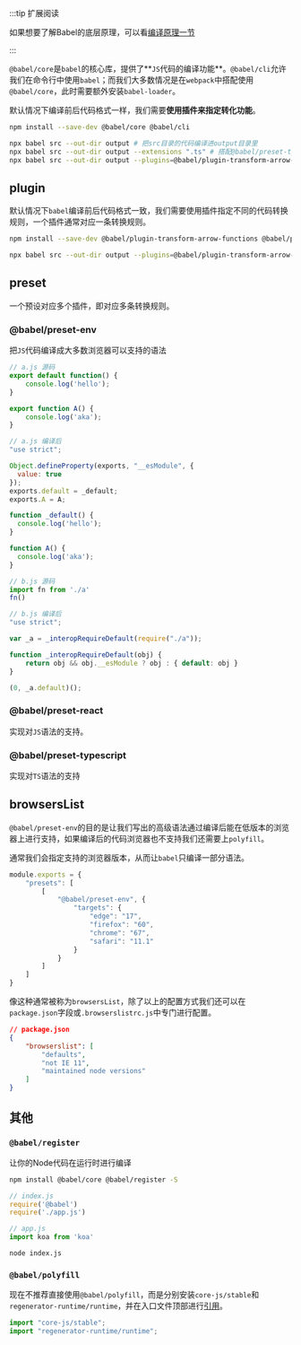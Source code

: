 
:::tip 扩展阅读

如果想要了解Babel的底层原理，可以看[编译原理一节](https://adong1996.github.io/blog/docs/%E7%BC%96%E8%AF%91%E5%8E%9F%E7%90%86)

:::

`@babel/core`是`babel`的核心库，提供了**`JS`代码的编译功能**。`@babel/cli`允许我们在命令行中使用`babel`；而我们大多数情况是在`webpack`中搭配使用`@babel/core`，此时需要额外安装`babel-loader`。

默认情况下编译前后代码格式一样，我们需要**使用插件来指定转化功能**。

``` bash
npm install --save-dev @babel/core @babel/cli
```

``` bash
npx babel src --out-dir output # 把src目录的代码编译进output目录里
npx babel src --out-dir output --extensions ".ts" # 搭配@babel/preset-typescript
npx babel src --out-dir output --plugins=@babel/plugin-transform-arrow-functions
```



## plugin

默认情况下`babel`编译前后代码格式一致，我们需要使用插件指定不同的代码转换规则，一个插件通常对应一条转换规则。

``` bash
npm install --save-dev @babel/plugin-transform-arrow-functions @babel/plugin-proposal-class-properties
```

``` bash
npx babel src --out-dir output --plugins=@babel/plugin-transform-arrow-functions
```

## preset

一个预设对应多个插件，即对应多条转换规则。

### @babel/preset-env

把`JS`代码编译成大多数浏览器可以支持的语法

``` js
// a.js 源码
export default function() {
    console.log('hello');
}

export function A() {
    console.log('aka');
}

// a.js 编译后
"use strict";

Object.defineProperty(exports, "__esModule", {
  value: true
});
exports.default = _default;
exports.A = A;

function _default() {
  console.log('hello');
}

function A() {
  console.log('aka');
}
```

``` js
// b.js 源码
import fn from './a'
fn()

// b.js 编译后
"use strict";

var _a = _interopRequireDefault(require("./a"));

function _interopRequireDefault(obj) { 
    return obj && obj.__esModule ? obj : { default: obj }
}

(0, _a.default)();
```

### @babel/preset-react

实现对`JS`语法的支持。

### @babel/preset-typescript

实现对`TS`语法的支持



## browsersList

`@babel/preset-env`的目的是让我们写出的高级语法通过编译后能在低版本的浏览器上进行支持，如果编译后的代码浏览器也不支持我们还需要上`polyfill`。

通常我们会指定支持的浏览器版本，从而让`babel`只编译一部分语法。

``` js
module.exports = {
    "presets": [
        [
            "@babel/preset-env", {
                "targets": {
                    "edge": "17",
                    "firefox": "60",
                    "chrome": "67",
                    "safari": "11.1"
                }
            }
        ]
    ]
}
```

像这种通常被称为`browsersList`，除了以上的配置方式我们还可以在`package.json`字段或`.browserslistrc.js`中专门进行配置。

``` json
// package.json
{
    "browserslist": [
        "defaults",
        "not IE 11",
        "maintained node versions"
  	]
}
```





## 其他

### `@babel/register`

让你的Node代码在运行时进行编译

``` bash
npm install @babel/core @babel/register -S
```

``` js
// index.js
require('@babel')
require('./app.js')

// app.js
import koa from 'koa'
```

``` bash
node index.js
```



### `@babel/polyfill`

现在不推荐直接使用`@babel/polyfill`，而是分别安装`core-js/stable`和`regenerator-runtime/runtime`，并在入口文件顶部进行[引用](https://babeljs.io/docs/en/babel-polyfill)。

``` js
import "core-js/stable";
import "regenerator-runtime/runtime";
```






